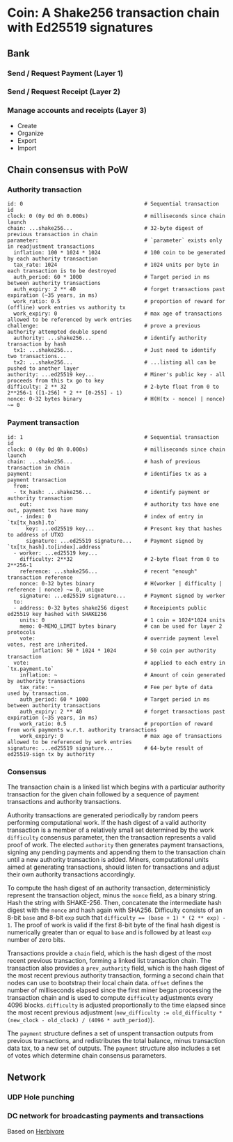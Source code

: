 
# Coin: A Shake256 transaction chain with Ed25519 signatures

## Bank

### Send / Request Payment (Layer 1)

### Send / Request Receipt (Layer 2)

### Manage accounts and receipts (Layer 3)

- Create
- Organize
- Export
- Import

## Chain consensus with PoW

### Authority transaction

    id: 0                                       # Sequential transaction id
    clock: 0 (0y 0d 0h 0.000s)                  # milliseconds since chain launch
    chain: ...shake256...                       # 32-byte digest of previous transaction in chain
    parameter:                                  # `parameter` exists only in readjustment transactions
      inflation: 100 * 1024 * 1024              # 100 coin to be generated by each authority transaction
      tax_rate: 1024                            # 1024 units per byte in each transaction is to be destroyed
      auth_period: 60 * 1000                    # Target period in ms between authority transactions
      auth_expiry: 2 ** 40                      # forget transactions past expiration (~35 years, in ms)
      work_ratio: 0.5                           # proportion of reward for (offline) work entries vs authority tx
      work_expiry: 0                            # max age of transactions allowed to be referenced by work entries
    challenge:                                  # prove a previous authority attempted double spend
      authority: ...shake256...                 # identify authority transaction by hash
      tx1: ...shake256...                       # Just need to identify two transactions...
      tx2: ...shake256...                       # ...listing all can be pushed to another layer
    authority: ...ed25519 key...                # Miner's public key - all proceeds from this tx go to key
    difficulty: 2 ** 32                         # 2-byte float from 0 to 2**256-1 ([1-256] * 2 ** [0-255] - 1)
    nonce: 0-32 bytes binary                    # H(H(tx - nonce) | nonce) ~= 0
    
### Payment transaction

    id: 1                                       # Sequential transaction id
    clock: 0 (0y 0d 0h 0.000s)                  # milliseconds since chain launch
    chain: ...shake256...                       # hash of previous transaction in chain
    payment:                                    # identifies tx as a payment transaction
      from:
      - tx_hash: ...shake256...                 # identify payment or authority transaction
        out:                                    # authority txs have one out, payment txs have many
        - index: 0                              # index of entry in `tx[tx_hash].to`
          key: ...ed25519 key...                # Present key that hashes to address of UTXO
          signature: ...ed25519 signature...    # Payment signed by `tx[tx_hash].to[index].address`
      - worker: ...ed25519 key...
        difficulty: 2**32                       # 2-byte float from 0 to 2**256-1
        reference: ...shake256...               # recent "enough" transaction reference
        nonce: 0-32 bytes binary                # H(worker | difficulty | reference | nonce) ~= 0, unique
        signature: ...ed25519 signature...      # Payment signed by worker
      to:
      - address: 0-32 bytes shake256 digest     # Receipients public ed25519 key hashed with SHAKE256
        units: 0                                # 1 coin = 1024*1024 units
        memo: 0-MEMO_LIMIT bytes binary         # can be used for layer 2 protocols
        vote:                                   # override payment level votes, rest are inherited.
            inflation: 50 * 1024 * 1024         # 50 coin per authority transaction
      vote:                                     # applied to each entry in `tx.payment.to`
        inflation: ~                            # Amount of coin generated by authority transactions
        tax_rate: ~                             # Fee per byte of data used by transaction.
        auth_period: 60 * 1000                  # Target period in ms between authority transactions
        auth_expiry: 2 ** 40                    # forget transactions past expiration (~35 years, in ms)
        work_ratio: 0.5                         # proportion of reward from work payments w.r.t. authority transactions
        work_expiry: 0                          # max age of transactions allowed to be referenced by work entries
    signature: ...ed25519 signature...          # 64-byte result of ed25519-sign tx by authority

### Consensus

The transaction chain is a linked list which begins with a particular authority transaction for the given chain followed by a sequence of payment transactions and authority transactions.

Authority transactions are generated periodically by random peers performing computational work.  If the hash digest of a valid authority transaction is a member of a relatively small set determined by the work `difficulty` consensus parameter, then the transaction represents a valid proof of work.  The elected `authority` then generates payment transactions, signing any pending payments and appending them to the transaction chain until a new authority transaction is added.  Miners, computational units aimed at generating transactions, should listen for transactions and adjust their own authority transactions accordingly.

To compute the hash digest of an authority transaction, deterministicly represent the transaction object, minus the `nonce` field, as a binary string.  Hash the string with SHAKE-256.  Then, concatenate the intermediate hash digest with the `nonce` and hash again with SHA256.  Difficulty consists of an 8-bit `base` and 8-bit `exp` such that `difficulty == (base + 1) * (2 ** exp) - 1`.  The proof of work is valid if the first 8-bit byte of the final hash digest is numerically greater than or equal to `base` and is followed by at least `exp` number of zero bits.

Transactions provide a `chain` field, which is the hash digest of the most recent previous transaction, forming a linked list transaction chain.  The transaction also provides a `prev_authority` field, which is the hash digest of the most recent previous authority transaction, forming a second chain that nodes can use to bootstrap their local chain data.  `offset` defines the number of milliseconds elapsed since the first miner began processing the transaction chain and is used to compute `difficulty` adjustments every 4096 blocks.  `difficulty` is adjusted proportionally to the time elapsed since the most recent previous adjustment (`new_difficulty := old_difficulty * (new_clock - old_clock) / (4096 * auth_period)`).

The `payment` structure defines a set of unspent transaction outputs from previous transactions, and redistributes the total balance, minus transaction data tax, to a new set of outputs.  The `payment` structure also includes a set of votes which determine chain consensus parameters.  



## Network

### UDP Hole punching

### DC network for broadcasting payments and transactions

Based on [Herbivore](https://www.cs.cornell.edu/people/egs/herbivore/herbivore.pdf)
